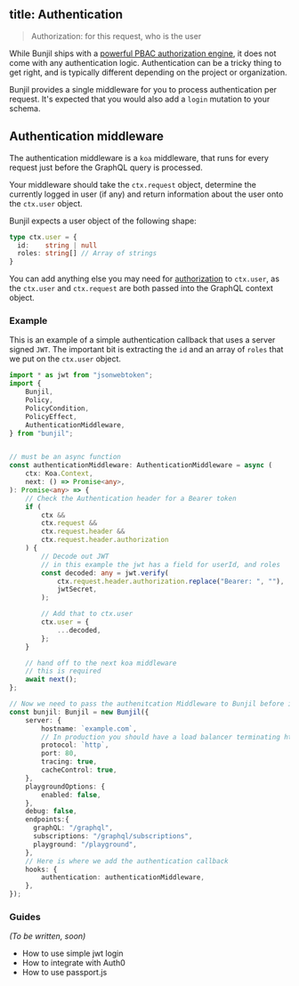 title: Authentication
---

> Authorization: for this request, who is the user

While Bunjil ships with a [powerful PBAC authorization engine](/concepts/authorization.html), it does not come with any authentication logic. Authentication can be a tricky thing to get right, and is typically different depending on the project or organization.

Bunjil provides a single middleware for you to process authentication per request. It's expected that you would also add a `login` mutation to your schema.


## Authentication middleware

The authentication middleware is a `koa` middleware, that runs for every request just before the GraphQL query is processed.

Your middleware should take the `ctx.request` object, determine the currently logged in user (if any) and return information about the user onto the `ctx.user` object.

Bunjil expects a user object of the following shape:

```typescript
type ctx.user = {
  id:    string | null
  roles: string[] // Array of strings
}
```

You can add anything else you may need for [authorization](/concepts/authorization.html) to `ctx.user`, as the `ctx.user` and `ctx.request` are both passed into the GraphQL context object.

### Example
This is an example of a simple authentication callback that uses a server signed `JWT`. The important bit is extracting the `id` and an array of `roles` that we put on the `ctx.user` object.

```typescript
import * as jwt from "jsonwebtoken";
import {
    Bunjil,
    Policy,
    PolicyCondition,
    PolicyEffect,
    AuthenticationMiddleware,
} from "bunjil";


// must be an async function
const authenticationMiddleware: AuthenticationMiddleware = async (
    ctx: Koa.Context,
    next: () => Promise<any>,
): Promise<any> => {
    // Check the Authentication header for a Bearer token
    if (
        ctx &&
        ctx.request &&
        ctx.request.header &&
        ctx.request.header.authorization
    ) {
        // Decode out JWT
        // in this example the jwt has a field for userId, and roles
        const decoded: any = jwt.verify(
            ctx.request.header.authorization.replace("Bearer: ", ""),
            jwtSecret,
        );

        // Add that to ctx.user
        ctx.user = {
            ...decoded,
        };
    }

    // hand off to the next koa middleware
    // this is required
    await next();
};

// Now we need to pass the authenitcation Middleware to Bunjil before it starts
const bunjil: Bunjil = new Bunjil({
    server: {
        hostname: `example.com`,
        // In production you should have a load balancer terminating https for you
        protocol: `http`,
        port: 80,
        tracing: true,
        cacheControl: true,
    },
    playgroundOptions: {
        enabled: false,
    },
    debug: false,
    endpoints:{
      graphQL: "/graphql",
      subscriptions: "/graphql/subscriptions",
      playground: "/playground",
    },
    // Here is where we add the authentication callback
    hooks: {
        authentication: authenticationMiddleware,
    },
});

```

### Guides
*(To be written, soon)*

  -  How to use simple jwt login
  -  How to integrate with Auth0
  -  How to use passport.js